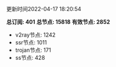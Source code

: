 更新时间2022-04-17 18:20:54

**总订阅: 401**
**总节点: 15818**
**有效节点: 2852**
- v2ray节点: 1242
- ssr节点: 1011
- trojan节点: 171
- ss节点: 428
